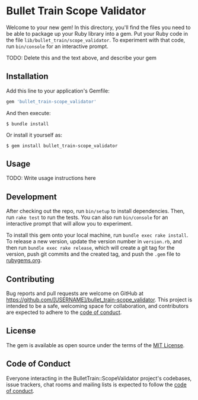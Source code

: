 # Bullet Train Scope Validator

Welcome to your new gem! In this directory, you'll find the files you need to be able to package up your Ruby library into a gem. Put your Ruby code in the file `lib/bullet_train/scope_validator`. To experiment with that code, run `bin/console` for an interactive prompt.

TODO: Delete this and the text above, and describe your gem

## Installation

Add this line to your application's Gemfile:

```ruby
gem 'bullet_train-scope_validator'
```

And then execute:

    $ bundle install

Or install it yourself as:

    $ gem install bullet_train-scope_validator

## Usage

TODO: Write usage instructions here

## Development

After checking out the repo, run `bin/setup` to install dependencies. Then, run `rake test` to run the tests. You can also run `bin/console` for an interactive prompt that will allow you to experiment.

To install this gem onto your local machine, run `bundle exec rake install`. To release a new version, update the version number in `version.rb`, and then run `bundle exec rake release`, which will create a git tag for the version, push git commits and the created tag, and push the `.gem` file to [rubygems.org](https://rubygems.org).

## Contributing

Bug reports and pull requests are welcome on GitHub at https://github.com/[USERNAME]/bullet_train-scope_validator. This project is intended to be a safe, welcoming space for collaboration, and contributors are expected to adhere to the [code of conduct](https://github.com/[USERNAME]/bullet_train-scope_validator/blob/master/CODE_OF_CONDUCT.md).

## License

The gem is available as open source under the terms of the [MIT License](https://opensource.org/licenses/MIT).

## Code of Conduct

Everyone interacting in the BulletTrain::ScopeValidator project's codebases, issue trackers, chat rooms and mailing lists is expected to follow the [code of conduct](https://github.com/[USERNAME]/bullet_train-scope_validator/blob/master/CODE_OF_CONDUCT.md).
